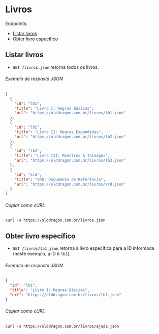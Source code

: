 Livros
======

Endpoints:

- [Listar livros](#listar-livros)
- [Obter livro específico](#obter-livro-específico)

Listar livros
-------------

- `GET /livros.json` retorna todos os livros.

###### Exemplo de resposta JSON
<!-- START digital_items_index.json -->
```json
[
  {
    "id": "lb1",
    "title": "Livro I: Regras Básicas",
    "url": "https://olddragon.com.br/livros/lb1.json"
  },
  {
    "id": "lb2",
    "title": "Livro II: Regras Expandidas",
    "url": "https://olddragon.com.br/livros/lb2.json"
  },
  {
    "id": "lb3",
    "title": "Livro III: Monstros & Inimigos",
    "url": "https://olddragon.com.br/livros/lb3.json"
  },
  {
    "id": "srd",
    "title": "SRD: Documento de Referência",
    "url": "https://olddragon.com.br/livros/srd.json"
  }
]
```
<!-- END digital_items_index.json -->
###### Copiar como cURL

``` shell
curl -s https://olddragon.com.br/livros.json
```

Obter livro específico
----------------------

- `GET /livros/lb1.json` retorna a livro específica para a ID informada (neste exemplo, a ID é `lb1`).

###### Exemplo de resposta JSON
<!-- START digital_items_show.json -->
```json
{
  "id": "lb1",
  "title": "Livro I: Regras Básicas",
  "url": "https://olddragon.com.br/livros/lb1.json"
}
```
<!-- END digital_items_show.json -->

###### Copiar como cURL

``` shell
curl -s https://olddragon.com.br/livros/ajuda.json
```
